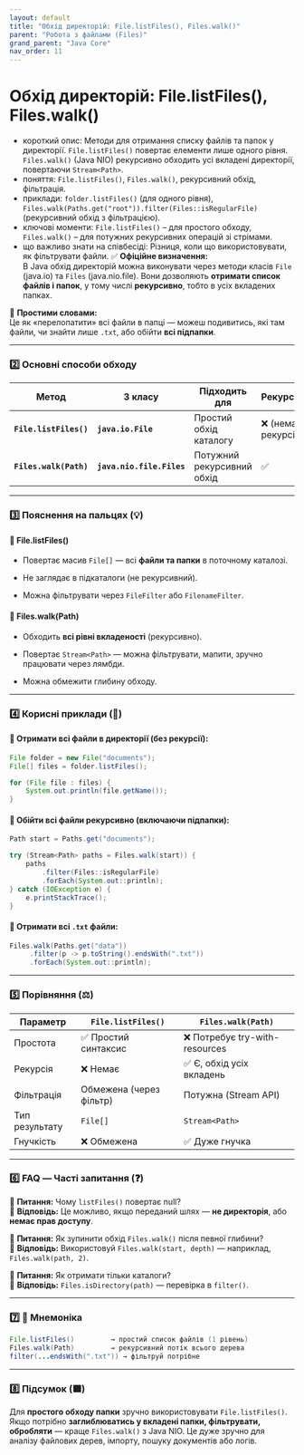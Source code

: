 ```yaml
---
layout: default
title: "Обхід директорій: File.listFiles(), Files.walk()"
parent: "Робота з файлами (Files)"
grand_parent: "Java Core"
nav_order: 11
---
```


# Обхід директорій: File.listFiles(), Files.walk()

*   короткий опис: Методи для отримання списку файлів та папок у директорії. `File.listFiles()` повертає елементи лише одного рівня. `Files.walk()` (Java NIO) рекурсивно обходить усі вкладені директорії, повертаючи `Stream<Path>`.
*   поняття: `File.listFiles()`, `Files.walk()`, рекурсивний обхід, фільтрація.
*   приклади: `folder.listFiles()` (для одного рівня), `Files.walk(Paths.get("root")).filter(Files::isRegularFile)` (рекурсивний обхід з фільтрацією).
*   ключові моменти: `File.listFiles()` – для простого обходу, `Files.walk()` – для потужних рекурсивних операцій зі стрімами.
*   що важливо знати на співбесіді: Різниця, коли що використовувати, як фільтрувати файли.
    ✅ **Офіційне визначення:**  
    В Java обхід директорій можна виконувати через методи класів `File` (java.io) та `Files` (java.nio.file). Вони дозволяють **отримати список файлів і папок**, у тому числі **рекурсивно**, тобто в усіх вкладених папках.

🧠 **Простими словами:**  
Це як «перелопатити» всі файли в папці — можеш подивитись, які там файли, чи знайти лише `.txt`, або обійти **всі підпапки**.

---

### **2️⃣ Основні способи обходу**

| Метод | З класу | Підходить для | Рекурсія |
| ----- | ----- | ----- | ----- |
| **`File.listFiles()`** | **`java.io.File`** | Простий обхід каталогу | ❌ (нема рекурсії) |
| **`Files.walk(Path)`** | **`java.nio.file.Files`** | Потужний рекурсивний обхід | ✅ |

---

### **3️⃣ Пояснення на пальцях (💡)**

#### **🔸 File.listFiles()**

* Повертає масив `File[]` — всі **файли та папки** в поточному каталозі.

* Не заглядає в підкаталоги (не рекурсивний).

* Можна фільтрувати через `FileFilter` або `FilenameFilter`.

#### **🔸 Files.walk(Path)**

* Обходить **всі рівні вкладеності** (рекурсивно).

* Повертає `Stream<Path>` — можна фільтрувати, мапити, зручно працювати через лямбди.

* Можна обмежити глибину обходу.

---

### **4️⃣ Корисні приклади (🧪)**

#### **🔹 Отримати всі файли в директорії (без рекурсії):**

```java
File folder = new File("documents");
File[] files = folder.listFiles();

for (File file : files) {
    System.out.println(file.getName());
}
```
#### **🔹 Обійти всі файли рекурсивно (включаючи підпапки):**


```java
Path start = Paths.get("documents");

try (Stream<Path> paths = Files.walk(start)) {
    paths
        .filter(Files::isRegularFile)
        .forEach(System.out::println);
} catch (IOException e) {
    e.printStackTrace();
}
```

#### **🔹 Отримати всі `.txt` файли:**

```java
Files.walk(Paths.get("data"))
     .filter(p -> p.toString().endsWith(".txt"))
     .forEach(System.out::println);
```
---

### **5️⃣ Порівняння (⚖️)**

| Параметр | `File.listFiles()` | `Files.walk(Path)` |
| ----- | ----- | ----- |
| Простота | ✅ Простий синтаксис | ❌ Потребує try-with-resources |
| Рекурсія | ❌ Немає | ✅ Є, обхід усіх вкладень |
| Фільтрація | Обмежена (через фільтр) | Потужна (Stream API) |
| Тип результату | `File[]` | `Stream<Path>` |
| Гнучкість | ❌ Обмежена | ✅ Дуже гнучка |

---

### **6️⃣ FAQ — Часті запитання (❓)**

🔹 **Питання:** Чому `listFiles()` повертає null?  
💬 **Відповідь:** Це можливо, якщо переданий шлях — **не директорія**, або **немає прав доступу**.

🔹 **Питання:** Як зупинити обхід `Files.walk()` після певної глибини?  
💬 **Відповідь:** Використовуй `Files.walk(start, depth)` — наприклад, `Files.walk(path, 2)`.

🔹 **Питання:** Як отримати тільки каталоги?  
💬 **Відповідь:** `Files.isDirectory(path)` — перевірка в `filter()`.

---

### **7️⃣ 🧠 Мнемоніка**

```java
File.listFiles()         → простий список файлів (1 рівень)
Files.walk(Path)         → рекурсивний потік всього дерева
filter(...endsWith(".txt")) → фільтруй потрібне
```
---

### **8️⃣ Підсумок (🟩)**

Для **простого обходу папки** зручно використовувати `File.listFiles()`. Якщо потрібно **заглиблюватись у вкладені папки, фільтрувати, обробляти** — краще `Files.walk()` з Java NIO. Це дуже зручно для аналізу файлових дерев, імпорту, пошуку документів або логів.